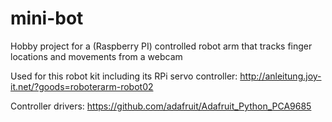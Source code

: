 # mini-bot
Hobby project for a (Raspberry PI) controlled robot arm that tracks finger locations and movements from a webcam

Used for this robot kit including its RPi servo controller:
http://anleitung.joy-it.net/?goods=roboterarm-robot02

Controller drivers:
https://github.com/adafruit/Adafruit_Python_PCA9685


